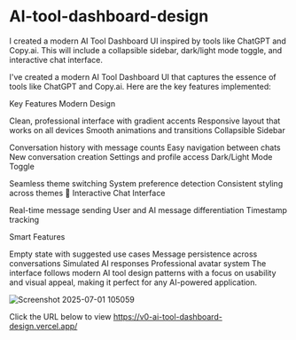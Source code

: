 # AI-tool-dashboard-design
I created a modern AI Tool Dashboard UI inspired by tools like ChatGPT and Copy.ai. This will include a collapsible sidebar, dark/light mode toggle, and interactive chat interface.

I've created a modern AI Tool Dashboard UI that captures the essence of tools like ChatGPT and Copy.ai. Here are the key features implemented:

Key Features
 Modern Design

Clean, professional interface with gradient accents
Responsive layout that works on all devices
Smooth animations and transitions
 Collapsible Sidebar

Conversation history with message counts
Easy navigation between chats
New conversation creation
Settings and profile access
 Dark/Light Mode Toggle

Seamless theme switching
System preference detection
Consistent styling across themes
💬 Interactive Chat Interface

Real-time message sending
User and AI message differentiation
Timestamp tracking

 Smart Features

Empty state with suggested use cases
Message persistence across conversations
Simulated AI responses
Professional avatar system
The interface follows modern AI tool design patterns with a focus on usability and visual appeal, making it perfect for any AI-powered application.

 ![Screenshot 2025-07-01 105059](https://github.com/user-attachments/assets/6c11810b-bee8-4e9b-bdae-b937f368ba53)

Click the URL below to view
https://v0-ai-tool-dashboard-design.vercel.app/
